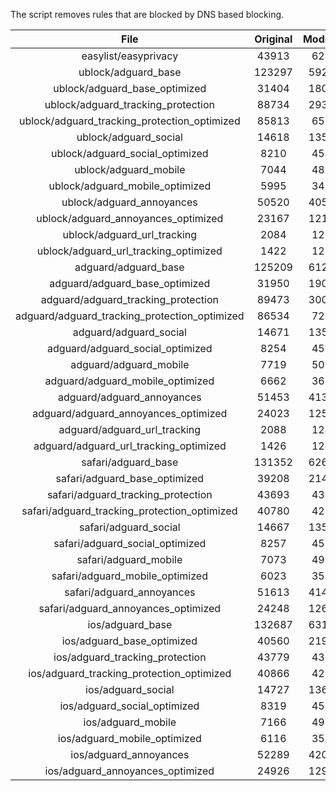 The script removes rules that are blocked by DNS based blocking.


| File | Original | Modified |
|:----:|:-----:|:-----:|
| easylist/easyprivacy | 43913 | 6241 |
| ublock/adguard_base | 123297 | 59209 |
| ublock/adguard_base_optimized | 31404 | 18002 |
| ublock/adguard_tracking_protection | 88734 | 29343 |
| ublock/adguard_tracking_protection_optimized | 85813 | 6582 |
| ublock/adguard_social | 14618 | 13538 |
| ublock/adguard_social_optimized | 8210 | 4549 |
| ublock/adguard_mobile | 7044 | 4881 |
| ublock/adguard_mobile_optimized | 5995 | 3491 |
| ublock/adguard_annoyances | 50520 | 40529 |
| ublock/adguard_annoyances_optimized | 23167 | 12179 |
| ublock/adguard_url_tracking | 2084 | 1239 |
| ublock/adguard_url_tracking_optimized | 1422 | 1236 |
| adguard/adguard_base | 125209 | 61224 |
| adguard/adguard_base_optimized | 31950 | 19013 |
| adguard/adguard_tracking_protection | 89473 | 30028 |
| adguard/adguard_tracking_protection_optimized | 86534 | 7253 |
| adguard/adguard_social | 14671 | 13599 |
| adguard/adguard_social_optimized | 8254 | 4593 |
| adguard/adguard_mobile | 7719 | 5056 |
| adguard/adguard_mobile_optimized | 6662 | 3660 |
| adguard/adguard_annoyances | 51453 | 41384 |
| adguard/adguard_annoyances_optimized | 24023 | 12588 |
| adguard/adguard_url_tracking | 2088 | 1244 |
| adguard/adguard_url_tracking_optimized | 1426 | 1241 |
| safari/adguard_base | 131352 | 62650 |
| safari/adguard_base_optimized | 39208 | 21469 |
| safari/adguard_tracking_protection | 43693 | 4356 |
| safari/adguard_tracking_protection_optimized | 40780 | 4211 |
| safari/adguard_social | 14667 | 13589 |
| safari/adguard_social_optimized | 8257 | 4583 |
| safari/adguard_mobile | 7073 | 4917 |
| safari/adguard_mobile_optimized | 6023 | 3522 |
| safari/adguard_annoyances | 51613 | 41475 |
| safari/adguard_annoyances_optimized | 24248 | 12658 |
| ios/adguard_base | 132687 | 63167 |
| ios/adguard_base_optimized | 40560 | 21984 |
| ios/adguard_tracking_protection | 43779 | 4364 |
| ios/adguard_tracking_protection_optimized | 40866 | 4219 |
| ios/adguard_social | 14727 | 13621 |
| ios/adguard_social_optimized | 8319 | 4597 |
| ios/adguard_mobile | 7166 | 4958 |
| ios/adguard_mobile_optimized | 6116 | 3560 |
| ios/adguard_annoyances | 52289 | 42046 |
| ios/adguard_annoyances_optimized | 24926 | 12944 |